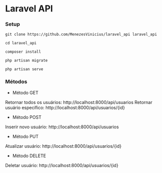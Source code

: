 # Laravel API

### Setup

`git clone https://github.com/MenezesVinicius/laravel_api laravel_api`

`cd laravel_api`

`composer install`

`php artisan migrate`

`php artisan serve`

### Métodos

* Método GET

Retornar todos os usuários: http://localhost:8000/api/usuarios
Retornar usuário específico: http://localhost:8000/api/usuarios/{id}

* Método POST

Inserir novo usuário: http://localhost:8000/api/usuarios

* Método PUT

Atualizar usuário: http://localhost:8000/api/usuarios/{id}

* Método DELETE

Deletar usuário: http://localhost:8000/api/usuarios/{id}
